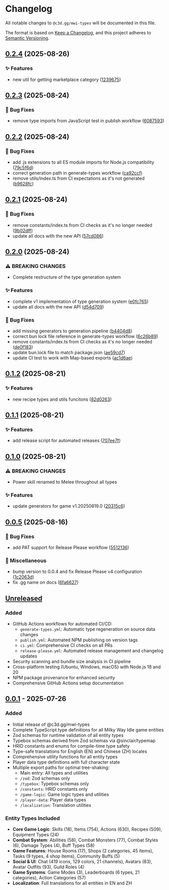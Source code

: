# Changelog

All notable changes to `@c3d.gg/mwi-types` will be documented in this file.

The format is based on [Keep a Changelog](https://keepachangelog.com/en/1.0.0/),
and this project adheres to [Semantic Versioning](https://semver.org/spec/v2.0.0.html).

## [0.2.4](https://github.com/c3d-gg/mwi-types/compare/v0.2.3...v0.2.4) (2025-08-26)


### ✨ Features

* new util for getting marketplace category ([1239675](https://github.com/c3d-gg/mwi-types/commit/1239675f9d582b97a2b0a94c9fca5b4d708cbff0))

## [0.2.3](https://github.com/c3d-gg/mwi-types/compare/v0.2.2...v0.2.3) (2025-08-24)


### 🐛 Bug Fixes

* remove type imports from JavaScript test in publish workflow ([6087593](https://github.com/c3d-gg/mwi-types/commit/60875930bdcbf8e5444de4761c902aa950e2af89))

## [0.2.2](https://github.com/c3d-gg/mwi-types/compare/v0.2.1...v0.2.2) (2025-08-24)


### 🐛 Bug Fixes

* add .js extensions to all ES module imports for Node.js compatibility ([79c5f6d](https://github.com/c3d-gg/mwi-types/commit/79c5f6d3a12a3a6680393adc03c13a6f75941b8d))
* correct generation path in generate-types workflow ([ca92ccf](https://github.com/c3d-gg/mwi-types/commit/ca92ccfc4a6807d190beb5f1c48aab0eec5dc003))
* remove utils/index.ts from CI expectations as it's not generated ([b9628fc](https://github.com/c3d-gg/mwi-types/commit/b9628fc0e1f718ed9a7986505f40cc145d23db8c))

## [0.2.1](https://github.com/c3d-gg/mwi-types/compare/v0.2.0...v0.2.1) (2025-08-24)


### 🐛 Bug Fixes

* remove constants/index.ts from CI checks as it's no longer needed ([9b02dff](https://github.com/c3d-gg/mwi-types/commit/9b02dff89eff3bc499271288c698ae40e2bda94e))
* update all docs with the new API ([57cd086](https://github.com/c3d-gg/mwi-types/commit/57cd08640a850b44dc80b48aa2db00fddb0b431d))

## [0.2.0](https://github.com/c3d-gg/mwi-types/compare/v0.1.2...v0.2.0) (2025-08-24)


### ⚠ BREAKING CHANGES

* Complete restructure of the type generation system

### ✨ Features

* complete v1 implementation of type generation system ([e0fc765](https://github.com/c3d-gg/mwi-types/commit/e0fc76585312df6f6ddaaf6c8416a8cd9d28dd4b))
* update all docs with the new API ([d54d709](https://github.com/c3d-gg/mwi-types/commit/d54d7099f58f6b39dca9a472da5af7834ef14d02))


### 🐛 Bug Fixes

* add missing generators to generation pipeline ([b4404d8](https://github.com/c3d-gg/mwi-types/commit/b4404d88a7877e3fab2b2387112ec61cd969f18e))
* correct bun lock file reference in generate-types workflow ([6c26b89](https://github.com/c3d-gg/mwi-types/commit/6c26b8976d982e7f01510abcc540b42fd953dcce))
* remove constants/index.ts from CI checks as it's no longer needed ([de0f183](https://github.com/c3d-gg/mwi-types/commit/de0f183d2a3667101a4a46230ac4bebb00fa392e))
* update bun.lock file to match package.json ([ae59cd7](https://github.com/c3d-gg/mwi-types/commit/ae59cd7fcb9a911a01462d7db0c47b1cbf40af6b))
* update CI test to work with Map-based exports ([ac1d6ae](https://github.com/c3d-gg/mwi-types/commit/ac1d6aecf3c680b2cd05205b643010a3ad248f59))

## [0.1.2](https://github.com/c3d-gg/mwi-types/compare/v0.1.1...v0.1.2) (2025-08-21)

### ✨ Features

- new recipe types and utils funcitons ([82d0263](https://github.com/c3d-gg/mwi-types/commit/82d0263b5a292716dc19182b9fd72ad86552224f))

## [0.1.1](https://github.com/c3d-gg/mwi-types/compare/v0.1.0...v0.1.1) (2025-08-21)

### ✨ Features

- add release script for automated releases ([707ee7f](https://github.com/c3d-gg/mwi-types/commit/707ee7fb9a88484b2457ba4aa0eb1ae26baffa4f))

## [0.1.0](https://github.com/c3d-gg/mwi-types/compare/v0.0.5...v0.1.0) (2025-08-21)

### ⚠ BREAKING CHANGES

- Power skill renamed to Melee throughout all types

### ✨ Features

- update generators for game v1.20250819.0 ([20315c6](https://github.com/c3d-gg/mwi-types/commit/20315c66daff79940f48f67477d5b7a95a162de1))

## [0.0.5](https://github.com/c3d-gg/mwi-types/compare/v0.0.4...v0.0.5) (2025-08-16)

### 🐛 Bug Fixes

- add PAT support for Release Please workflow ([5512136](https://github.com/c3d-gg/mwi-types/commit/551213643a1cfaa6b4ba8c43a932f34d31cbb5a7))

### 🔧 Miscellaneous

- bump version to 0.0.4 and fix Release Please v4 configuration ([1c2063d](https://github.com/c3d-gg/mwi-types/commit/1c2063da251e5068d55547ad62223759e9fea6b0))
- fix .gg name on docs ([6fa6627](https://github.com/c3d-gg/mwi-types/commit/6fa6627fd9549055cb6c529e049659697492b983))

## [Unreleased]

### Added

- GitHub Actions workflows for automated CI/CD:
  - `generate-types.yml`: Automatic type regeneration on source data changes
  - `publish.yml`: Automated NPM publishing on version tags
  - `ci.yml`: Comprehensive CI checks on all PRs
  - `release-please.yml`: Automated release management and changelog updates
- Security scanning and bundle size analysis in CI pipeline
- Cross-platform testing (Ubuntu, Windows, macOS) with Node.js 18 and 20
- NPM package provenance for enhanced security
- Comprehensive GitHub Actions setup documentation

## [0.0.1] - 2025-07-26

### Added

- Initial release of @c3d.gg/mwi-types
- Complete TypeScript type definitions for all Milky Way Idle game entities
- Zod schemas for runtime validation of all entity types
- Typebox schemas derived from Zod schemas via @sinclair/typemap
- HRID constants and enums for compile-time type safety
- Type-safe translations for English (EN) and Chinese (ZH) locales
- Comprehensive utility functions for all entity types
- Player data type definitions with full character state
- Multiple export paths for optimal tree-shaking:
  - Main entry: All types and utilities
  - `/zod`: Zod schemas only
  - `/typebox`: Typebox schemas only
  - `/constants`: HRID constants only
  - `/game-logic`: Game logic types and utilities
  - `/player-data`: Player data types
  - `/localization`: Translation utilities

### Entity Types Included

- **Core Game Logic**: Skills (18), Items (754), Actions (630), Recipes (509), Equipment Types (24)
- **Combat System**: Abilities (58), Combat Monsters (77), Combat Styles (6), Damage Types (4), Buff Types (58)
- **Game Features**: House Rooms (17), Shops (2 categories, 45 items), Tasks (9 types, 4 shop items), Community Buffs (5)
- **Social & UI**: Chat (419 icons, 129 colors, 21 channels), Avatars (83), Avatar Outfits (93), Guild Roles (4)
- **Game Systems**: Game Modes (3), Leaderboards (6 types, 21 categories), Action Categories (57)
- **Localization**: Full translations for all entities in EN and ZH

[unreleased]: https://github.com/c3d-gg/mwi-types/compare/v0.0.1...HEAD
[0.0.1]: https://github.com/c3d-gg/mwi-types/releases/tag/v0.0.1
